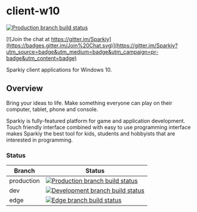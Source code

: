 # client-w10

[![Production branch build status](https://ci.appveyor.com/api/projects/status/35l3go04er8y717u/branch/production?svg=true)](https://ci.appveyor.com/project/AleksandarDev/client-w10/branch/production)

[![Join the chat at https://gitter.im/Sparkiy](https://badges.gitter.im/Join%20Chat.svg)](https://gitter.im/Sparkiy?utm_source=badge&utm_medium=badge&utm_campaign=pr-badge&utm_content=badge)

Sparkiy client applications for Windows 10.

## Overview 

Bring your ideas to life. Make something everyone can play on their computer, tablet, phone and console.

Sparkiy is fully-featured platform for game and application development. Touch friendly interface combined with easy to use programming interface makes Sparkiy the best tool for kids, students and hobbyists that are interested in programming.

### Status

| Branch | Status |
| ------ | ------ |
| production | [![Production branch build status](https://ci.appveyor.com/api/projects/status/35l3go04er8y717u/branch/production?svg=true)](https://ci.appveyor.com/project/AleksandarDev/client-w10/branch/production) |
| dev | [![Development branch build status](https://ci.appveyor.com/api/projects/status/35l3go04er8y717u/branch/dev?svg=true)](https://ci.appveyor.com/project/AleksandarDev/client-w10/branch/dev) |
| edge | [![Edge branch build status](https://ci.appveyor.com/api/projects/status/35l3go04er8y717u/branch/edge?svg=true)](https://ci.appveyor.com/project/AleksandarDev/client-w10/branch/edge) |
